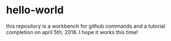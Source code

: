 # hello-world
this repository is a workbench for github commands and a tutorial completion on april 5th, 2018.
I hope it works this time!
